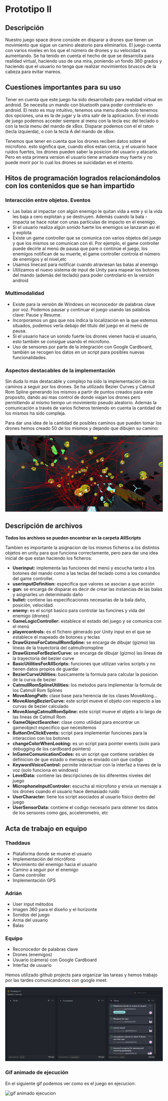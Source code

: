 # Prototipo II

## Descripción
Nuestro juego space drone consiste en disparar a drones que tienen un movimiento que sigue un camino aleatorio para eliminarlos. El juego cuenta con varios niveles en los que el número de drones y su velocidad va aumentando. Se ha tenido en cuenta el hecho de que se desarrolla para realidad virtual, haciendo uso de una mira, poniendo un fondo 360 grados y haciendo que el usuario no tenga que realizar movimientos bruscos de la cabeza para evitar mareos.

## Cuestiones importantes para su uso
Tener en cuenta que este juego ha sido desarrollado para realidad virtual en android. Se necesita un mando con bluetooth para poder controlarlo en android. El resto es muy intuitivo, tenemos una menu donde solo tenemos dos opciones, una es la de jugar y la otra salir de la aplicacion. En el modo de juego podemos acceder siempre al menu con la tecla esc del teclado o con la tecla menu del mando de xBox. Disparar podemos con el el raton (tecla izquierda), o con la tecla A del mando de xBox.

Tenemos que tener en cuenta que los drones reciben datos sobre el microfono. esto significa que, cuando ellos estan cerca, y el usuario hace ruidos fuertes, los drones pueden saber la posicion del usuario y atacarlo. Pero en esta primera version el usuario tiene armadura muy fuerte y no puede morir por lo cual los drones se suicidadan en el intento.

## Hitos de programación logrados relacionándolos con los contenidos que se han impartido

### Interacción entre objetos. Eventos
- Las balas al impactar con algún enemigo le quitan vida a este y si la vida les baja a cero explotan y se destruyen. Además cuando la bala - impacta se hace notar con unas partículas de impacto en el enemigo.
- Si el usuario realiza algún sonido fuerte los enemigos se lanzaran asi él y explota
- Existe un game controller que se comunica con varios objetos del juego y que los mismos se comunican con él. Por ejemplo, el game  controller puede decirle al menú de pausa que pare o continúe el juego, los enemigos notifican de su muerte, el game controller controla el número de enemigos y el nivel,etc
- Usamos linecast para notificar cuando atraviesan las balas al enemigo
- Utilizamos el nuevo sistema de input de Unity para mapear los botones del mando (además del teclado) para poder controlarlo en la versión android

### Multimodalidad
- Existe para la versión de Windows un reconocedor de palabras clave por voz. Podemos pausar y continuar el juego usando las palabras clave: Pause y Resume.
- Incorporamos un gps que nos indica la localización en la que estemos situados, podemos verla debajo del título del juego en el menú de pausa.
- Si el usuario hace un sonido fuerte los drones vienen hacia el usuario, esto también se consigue usando el microfono.
- Uso de sensores por parte de la integración con Google Cardboard, también se recogen los datos en un script para posibles nuevas funcionalidades.

### Aspectos destacables de la implementación
Sin duda lo más destacable y complejo ha sido la implementación de los caminos a seguir por los drones. Se ha utilizado Bezier Curves y Catmull Rom Spline generando los mismos a partir de puntos creados para este proposito, dando asi mas control de donde viajan los drones pero permitiendo al mismo tiempo un movimiento pseudo aleatorio. Además la comunicación a través de varios ficheros teniendo en cuenta la cantidad de los mismos ha sido compleja.

Para dar una idea de la cantidad de posibles caminos que pueden tomar los drones hemos creado 50 de los mismos y dejando que dibujen su camino:

![drone path](projectImages/lineasrojas.jpg)

## Descripción de archivos

**Todos los archivos se pueden encontrar en la carpeta AllScripts**

Tambien es importante la asignacion de los mismos ficheros a los distintos objetos en unity para que funciona correctamente, pero para dar una idea inicial de que estan haciendo los ficheros:

- **Userinput:** implementa las funciones del menú y escucha tanto a los botones del mando como a las teclas del teclado como a los comandos del game controller.
- **userinputDefinition:** especifica que valores se asocian a que acción
- **gun:** se encarga de disparar es decir de crear las instancias de las balas y asignarles un determinado daño
- **bullet:** contiene las especificaciones necesarias de la bala daño, posición, velocidad.
- **enemy:** es el script basico para controlar las funcines y vida del enemigo (drones)
- **GameLogicController:** establece el estado del juego y se comunica con el menú
- **playercontrols:** es el fichero génerado por Unity input en el que se establece el mapeado de botones y teclas
- **DrawGizmoForCatmullRomSpline:** se encarga de dibujar (gizmo) las líneas de la trayectoria del catmullromspline
- **DrawGizmoForBezierCurve:** se encarga de dibujar (gizmo) las líneas de la trayectoria del bezier curve
- **BasicUtilitiesForAllScripts:** funciones que utilizan varios scripts y no tienen datos propios de guardar
- **BezierCurveUtilities:** basicamente la formula para calcular la posicion de la curva de bezier
- **CatmullRomSplineUtilities:** los metodos para implementar la formula de los Catmull Rom Splines
- **MoveAlongPath:** clase base para herencia de los clases MoveAlong...
- **MoveAlongBezierCurve:** este script mueve el objeto con respecto a las curvas de bezier calculado
- **MoveAlongCatmullRomSpline:** este script mueve el objeto a lo largo de las lineas de Catmull Rom
- **GameObjectSearcher:** clase como utilidad para encontrar un gameobject especifico que necesitemos
- **ButtonOnClickEvents:** script para implementar funciones para la interaccion con los botones
- **changeColorWhenLooking:** es un script para pointer events (solo para debugging de los cardboard pointers)
- **InGameComunicationCodes:** es un script que contiene variables de definicion de que estado o mensaje es enviado con que codigo
- **KeywordVoiceControl:** permite interactuar con la interfaz a traves de la voz (solo funciona en windows)
- **LevelData:** contiene las descripciones de los diferentes niveles del juego
- **MicrophoneInputControler:** escucha al microfono y envia un mensaje a los drones cuando el usuario hace demasiado ruido
- **UserCharacter:** tiene los script asociados al usuario fisico dentro del juego
- **UserSensorData:** contiene el codigo necesario para obtener los datos de los sensores como gps, accelerometro, etc

## Acta de trabajo en equipo

### Thaddaus
- Plataforma donde se mueve el usuario
- Implementación del micrófono
- Movimiento del enemigo hacia el usuario
- Camino a seguir por el enemigo
- Game controller
- Implementación GPS

### Adrián
- User input métodos
- Imagen 360 para el diseño y el horizonte
- Sonidos del juego
- Arma del usuario
- Balas

### Equipo
- Reconocedor de palabras clave
- Drones (enemigos)
- Usuario (cámera) con Google Cardboard
- Interfaz de usuario

Hemos utilizado github projects para organizar las tareas y hemos trabajo por las tardes comunicandonos con google meet.

![imagen de project board](projectImages/projects.jpg)

### Gif animado de ejecución

En el siguiente gif podemos ver como es el juego en ejecucion:

![gif animado ejecucion](projectImages/ejecucion.gif)